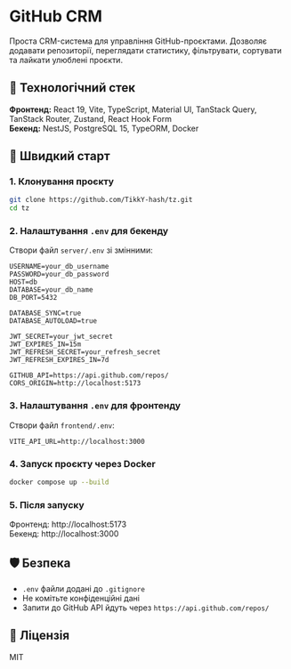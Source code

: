 # GitHub CRM

Проста CRM-система для управління GitHub-проєктами. Дозволяє додавати репозиторії, переглядати статистику, фільтрувати, сортувати та лайкати улюблені проєкти.

## 🧰 Технологічний стек

**Фронтенд:** React 19, Vite, TypeScript, Material UI, TanStack Query, TanStack Router, Zustand, React Hook Form  
**Бекенд:** NestJS, PostgreSQL 15, TypeORM, Docker

## 🚀 Швидкий старт

### 1. Клонування проєкту

```bash
git clone https://github.com/TikkY-hash/tz.git
cd tz
```

### 2. Налаштування `.env` для бекенду

Створи файл `server/.env` зі змінними:

```env
USERNAME=your_db_username
PASSWORD=your_db_password
HOST=db
DATABASE=your_db_name
DB_PORT=5432

DATABASE_SYNC=true
DATABASE_AUTOLOAD=true

JWT_SECRET=your_jwt_secret
JWT_EXPIRES_IN=15m
JWT_REFRESH_SECRET=your_refresh_secret
JWT_REFRESH_EXPIRES_IN=7d

GITHUB_API=https://api.github.com/repos/
CORS_ORIGIN=http://localhost:5173
```

### 3. Налаштування `.env` для фронтенду

Створи файл `frontend/.env`:

```env
VITE_API_URL=http://localhost:3000
```

### 4. Запуск проєкту через Docker

```bash
docker compose up --build
```

### 5. Після запуску

Фронтенд: http://localhost:5173  
Бекенд: http://localhost:3000

## 🛡 Безпека

- `.env` файли додані до `.gitignore`
- Не комітьте конфіденційні дані
- Запити до GitHub API йдуть через `https://api.github.com/repos/`

## 📃 Ліцензія

MIT
